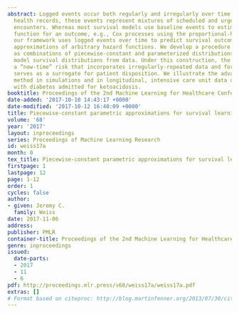 ```yaml
---
abstract: Logged events occur both regularly and irregularly over time. In electronic
  health records, these events represent mixtures of scheduled and urgent or emergent
  encounters. Whereas most survival models use baseline events to estimate the rate
  function for an outcome, e.g., Cox processes using the proportional-hazards assumption,
  our framework uses logged events over time to predict survival outcomes with piecewise
  approximations of arbitrary hazard functions. We develop a procedure to learn forests
  as combinations of piecewise-constant and parameterized distributions to compactly
  model survival distributions from data. Under this construction, the model provides
  a “now-time” risk that incorporates irregularly-repeated data and for health outcomes
  serves as a surrogate for patient disposition. We illustrate the advantages of our
  method in simulations and in longitudinal, intensive care unit data of individuals
  with diabetes admitted for ketoacidosis.
booktitle: Proceedings of the 2nd Machine Learning for Healthcare Conference
date-added: '2017-10-10 14:43:17 +0000'
date-modified: '2017-10-12 16:40:09 +0000'
title: Piecewise-constant parametric approximations for survival learning
volume: '68'
year: '2017'
layout: inproceedings
series: Proceedings of Machine Learning Research
id: weiss17a
month: 0
tex_title: Piecewise-constant parametric approximations for survival learning
firstpage: 1
lastpage: 12
page: 1-12
order: 1
cycles: false
author:
- given: Jeremy C.
  family: Weiss
date: 2017-11-06
address: 
publisher: PMLR
container-title: Proceedings of the 2nd Machine Learning for Healthcare Conference
genre: inproceedings
issued:
  date-parts:
  - 2017
  - 11
  - 6
pdf: http://proceedings.mlr.press/v68/weiss17a/weiss17a.pdf
extras: []
# Format based on citeproc: http://blog.martinfenner.org/2013/07/30/citeproc-yaml-for-bibliographies/
---
```

